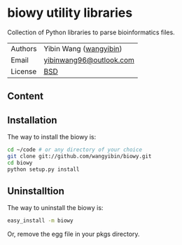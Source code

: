 # biowy utility libraries

Collection of Python libraries to parse bioinformatics files.

| | |
| --- | --- |
| Authors | Yibin Wang ([wangyibin](http://github.com/wangyibin)) |
| Email   | <yibinwang96@outlook.com> |
| License | [BSD](http://creativecommons.org/licenses/BSD/) |

## Content

## Installation

The way to install the biowy is:
```bash
cd ~/code # or any directory of your choice
git clone git://github.com/wangyibin/biowy.git
cd biowy
python setup.py install
```

## Uninstalltion
The way to uninstall the biowy is:
```bash
easy_install -m biowy
```
Or, remove the egg file in your pkgs directory.
